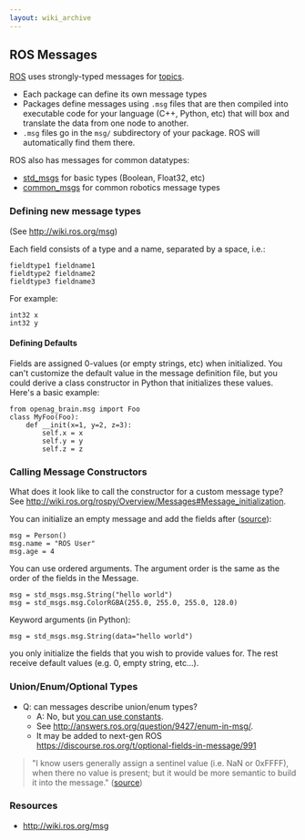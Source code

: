 ```yaml
---
layout: wiki_archive
---
```


## ROS Messages

[ROS](../ros.md) uses strongly-typed messages for
[topics](http://wiki.ros.org/Topics).

  - Each package can define its own message types
  - Packages define messages using `.msg` files that are then compiled
    into executable code for your language (C++, Python, etc) that will
    box and translate the data from one node to another.
  - `.msg` files go in the `msg/` subdirectory of your package. ROS will
    automatically find them there.

ROS also has messages for common datatypes:

  - [std\_msgs](http://wiki.ros.org/std_msgs) for basic types (Boolean,
    Float32, etc)
  - [common\_msgs](http://wiki.ros.org/common_msgs) for common robotics
    message types

### Defining new message types

(See <http://wiki.ros.org/msg>)

Each field consists of a type and a name, separated by a space, i.e.:

    fieldtype1 fieldname1
    fieldtype2 fieldname2
    fieldtype3 fieldname3

For example:

    int32 x
    int32 y

#### Defining Defaults

Fields are assigned 0-values (or empty strings, etc) when initialized.
You can't customize the default value in the message definition file,
but you could derive a class constructor in Python that initializes
these values. Here's a basic example:

    from openag_brain.msg import Foo
    class MyFoo(Foo):
        def __init(x=1, y=2, z=3):
            self.x = x
            self.y = y
            self.z = z

### Calling Message Constructors

What does it look like to call the constructor for a custom message
type? See
<http://wiki.ros.org/rospy/Overview/Messages#Message_initialization>.

You can initialize an empty message and add the fields after
([source](http://wiki.ros.org/ROS/Tutorials/CustomMessagePublisherSubscriber\(python\))):

    msg = Person()
    msg.name = "ROS User"
    msg.age = 4

You can use ordered arguments. The argument order is the same as the
order of the fields in the Message.

    msg = std_msgs.msg.String("hello world")
    msg = std_msgs.msg.ColorRGBA(255.0, 255.0, 255.0, 128.0)

Keyword arguments (in Python):

``` 
msg = std_msgs.msg.String(data="hello world")

```

you only initialize the fields that you wish to provide values for. The
rest receive default values (e.g. 0, empty string, etc...).

### Union/Enum/Optional Types

  - Q: can messages describe union/enum types?
      - A: No, but [you can use
        constants](http://wiki.ros.org/msg#Constants).
      - See <http://answers.ros.org/question/9427/enum-in-msg/>.
      - It may be added to next-gen ROS
        <https://discourse.ros.org/t/optional-fields-in-message/991>

> "I know users generally assign a sentinel value (i.e. NaN or 0xFFFF),
> when there no value is present; but it would be more semantic to build
> it into the message."
> ([source](https://discourse.ros.org/t/optional-fields-in-message/991))

### Resources

  - <http://wiki.ros.org/msg>
